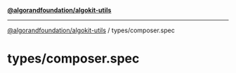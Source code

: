 [**@algorandfoundation/algokit-utils**](../../README.md)

***

[@algorandfoundation/algokit-utils](../../README.md) / types/composer.spec

# types/composer.spec
